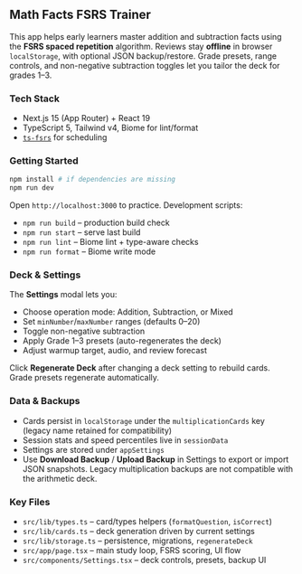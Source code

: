 ## Math Facts FSRS Trainer

This app helps early learners master addition and subtraction facts using the **FSRS spaced repetition** algorithm. Reviews stay **offline** in browser `localStorage`, with optional JSON backup/restore. Grade presets, range controls, and non-negative subtraction toggles let you tailor the deck for grades 1–3.

### Tech Stack
- Next.js 15 (App Router) + React 19
- TypeScript 5, Tailwind v4, Biome for lint/format
- [`ts-fsrs`](https://github.com/open-spaced-repetition/ts-fsrs) for scheduling

### Getting Started
```bash
npm install # if dependencies are missing
npm run dev
```

Open `http://localhost:3000` to practice. Development scripts:
- `npm run build` – production build check
- `npm run start` – serve last build
- `npm run lint` – Biome lint + type-aware checks
- `npm run format` – Biome write mode

### Deck & Settings
The **Settings** modal lets you:
- Choose operation mode: Addition, Subtraction, or Mixed
- Set `minNumber`/`maxNumber` ranges (defaults 0–20)
- Toggle non-negative subtraction
- Apply Grade 1–3 presets (auto-regenerates the deck)
- Adjust warmup target, audio, and review forecast

Click **Regenerate Deck** after changing a deck setting to rebuild cards. Grade presets regenerate automatically.

### Data & Backups
- Cards persist in `localStorage` under the `multiplicationCards` key (legacy name retained for compatibility)
- Session stats and speed percentiles live in `sessionData`
- Settings are stored under `appSettings`
- Use **Download Backup** / **Upload Backup** in Settings to export or import JSON snapshots. Legacy multiplication backups are not compatible with the arithmetic deck.

### Key Files
- `src/lib/types.ts` – card/types helpers (`formatQuestion`, `isCorrect`)
- `src/lib/cards.ts` – deck generation driven by current settings
- `src/lib/storage.ts` – persistence, migrations, `regenerateDeck`
- `src/app/page.tsx` – main study loop, FSRS scoring, UI flow
- `src/components/Settings.tsx` – deck controls, presets, backup UI
